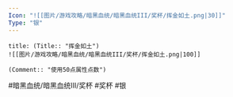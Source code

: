 ```yaml
---
Icon: "![[图片/游戏攻略/暗黑血统/暗黑血统III/奖杯/挥金如土.png|30]]"
Type: "银"
---
```

```ad-common-silver-trophy
title: (Title:: "挥金如土")
![[图片/游戏攻略/暗黑血统/暗黑血统III/奖杯/挥金如土.png|100]]

(Comment:: "使用50点属性点数")
```

#暗黑血统/暗黑血统III/奖杯 #奖杯 #银
